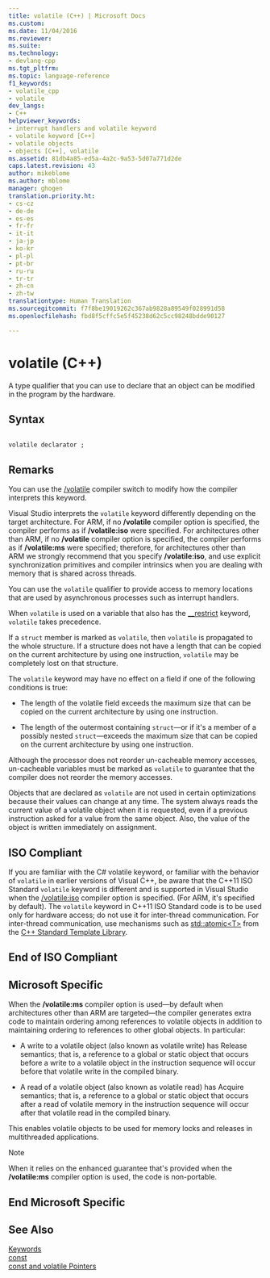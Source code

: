 ```yaml
---
title: volatile (C++) | Microsoft Docs
ms.custom: 
ms.date: 11/04/2016
ms.reviewer: 
ms.suite: 
ms.technology:
- devlang-cpp
ms.tgt_pltfrm: 
ms.topic: language-reference
f1_keywords:
- volatile_cpp
- volatile
dev_langs:
- C++
helpviewer_keywords:
- interrupt handlers and volatile keyword
- volatile keyword [C++]
- volatile objects
- objects [C++], volatile
ms.assetid: 81db4a85-ed5a-4a2c-9a53-5d07a771d2de
caps.latest.revision: 43
author: mikeblome
ms.author: mblome
manager: ghogen
translation.priority.ht:
- cs-cz
- de-de
- es-es
- fr-fr
- it-it
- ja-jp
- ko-kr
- pl-pl
- pt-br
- ru-ru
- tr-tr
- zh-cn
- zh-tw
translationtype: Human Translation
ms.sourcegitcommit: f7f8be19019262c367ab9828a89549f028991d58
ms.openlocfilehash: fbd8f5cffc5e5f45238d62c5cc98248bdde90127

---
```

# volatile (C++)
A type qualifier that you can use to declare that an object can be modified in the program by the hardware.  
  
## Syntax  
  
```  
  
volatile declarator ;  
```  
  
## Remarks  
 You can use the [/volatile](../build/reference/volatile-volatile-keyword-interpretation.md) compiler switch to modify how the compiler interprets this keyword.  
  
 Visual Studio interprets the `volatile` keyword differently depending on the target architecture. For ARM, if no **/volatile** compiler option is specified, the compiler performs as if **/volatile:iso** were specified. For architectures other than ARM, if no **/volatile** compiler option is specified, the compiler performs as if **/volatile:ms** were specified; therefore, for architectures other than ARM we strongly recommend that you specify **/volatile:iso**, and use explicit synchronization primitives and compiler intrinsics when you are dealing with memory that is shared across threads.  
  
 You can use the `volatile` qualifier to provide access to memory locations that are used by asynchronous processes such as interrupt handlers.  
  
 When `volatile` is used on a variable that also has the [__restrict](../cpp/extension-restrict.md) keyword, `volatile` takes precedence.  
  
 If a `struct` member is marked as `volatile`, then `volatile` is propagated to the whole structure. If a structure does not have a length that can be copied on the current architecture by using one instruction, `volatile` may be completely lost on that structure.  
  
 The `volatile` keyword may have no effect on a field if one of the following conditions is true:  
  
-   The length of the volatile field exceeds the maximum size that can be copied on the current architecture by using one instruction.  
  
-   The length of the outermost containing `struct`—or if it's a member of a possibly nested `struct`—exceeds the maximum size that can be copied on the current architecture by using one instruction.  
  
 Although the processor does not reorder un-cacheable memory accesses, un-cacheable variables must be marked as `volatile` to guarantee that the compiler does not reorder the memory accesses.  
  
 Objects that are declared as `volatile` are not used in certain optimizations because their values can change at any time.  The system always reads the current value of a volatile object when it is requested, even if a previous instruction asked for a value from the same object.  Also, the value of the object is written immediately on assignment.  
  
## ISO Compliant  
 If you are familiar with the C# volatile keyword, or familiar with the behavior of `volatile` in earlier versions of Visual C++, be aware that the C++11 ISO Standard `volatile` keyword is different and is supported in Visual Studio when the [/volatile:iso](../build/reference/volatile-volatile-keyword-interpretation.md) compiler option is specified. (For ARM, it's specified by default). The `volatile` keyword in C++11 ISO Standard code is to be used only for hardware access; do not use it for inter-thread communication. For inter-thread communication, use mechanisms such as [std::atomic\<T>](../standard-library/atomic.md) from the [C++ Standard Template Library](../standard-library/cpp-standard-library-reference.md).  
  
## End of ISO Compliant  
  
## Microsoft Specific  
 When the **/volatile:ms** compiler option is used—by default when architectures other than ARM are targeted—the compiler generates extra code to maintain ordering among references to volatile objects in addition to maintaining ordering to references to other global objects. In particular:  
  
-   A write to a volatile object (also known as volatile write) has Release semantics; that is, a reference to a global or static object that occurs before a write to a volatile object in the instruction sequence will occur before that volatile write in the compiled binary.  
  
-   A read of a volatile object (also known as volatile read) has Acquire semantics; that is, a reference to a global or static object that occurs after a read of volatile memory in the instruction sequence will occur after that volatile read in the compiled binary.  
  
 This enables volatile objects to be used for memory locks and releases in multithreaded applications.  
  
> [!NOTE]
>  When it relies on the enhanced guarantee that's provided when the **/volatile:ms** compiler option is used, the code is non-portable.  
  
## End Microsoft Specific  
  
## See Also  
 [Keywords](../cpp/keywords-cpp.md)   
 [const](../cpp/const-cpp.md)   
 [const and volatile Pointers](../cpp/const-and-volatile-pointers.md)


<!--HONumber=Jan17_HO2-->


